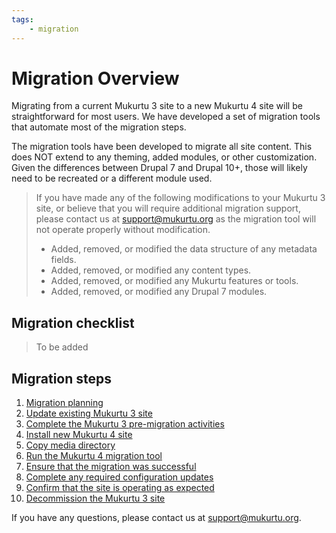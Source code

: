 ```yaml
---
tags: 
    - migration
---
```


# Migration Overview

Migrating from a current Mukurtu 3 site to a new Mukurtu 4 site will be straightforward for most users. We have developed a set of migration tools that automate most of the migration steps.

The migration tools have been developed to migrate all site content. This does NOT extend to any theming, added modules, or other customization. Given the differences between Drupal 7 and Drupal 10+, those will likely need to be recreated or a different module used.

> If you have made any of the following modifications to your Mukurtu 3 site, or believe that you will require additional migration support, please contact us at [support@mukurtu.org](mailto:support@mukurtu.org?subject=Mukurtu%204%20migration%20support) as the migration tool will not operate properly without modification.
> - Added, removed, or modified the data structure of any metadata fields.
> - Added, removed, or modified any content types.
> - Added, removed, or modified any Mukurtu features or tools.
> - Added, removed, or modified any Drupal 7 modules.

## Migration checklist

> To be added

## Migration steps

1. [Migration planning](01MigrationPlanning.md)
2. [Update existing Mukurtu 3 site](02UpdateMukurtu3.md)
3. [Complete the Mukurtu 3 pre-migration activities](03Pre-Migration.md)
4. [Install new Mukurtu 4 site](04InstallMukurtu4.md)
5. [Copy media directory](05CopyMediaDirectory.md)
6. [Run the Mukurtu 4 migration tool](06RunMigrationTool.md)
7. [Ensure that the migration was successful](07VerifyMigration.md)
8. [Complete any required configuration updates](08CompleteConfiguration.md)
9. [Confirm that the site is operating as expected](09ConfirmSiteOperation.md)
10. [Decommission the Mukurtu 3 site](10DecommissionMukurtu3.md)

If you have any questions, please contact us at [support@mukurtu.org](mailto:support@mukurtu.org?subject=Mukurtu%204%20migration%20support).

